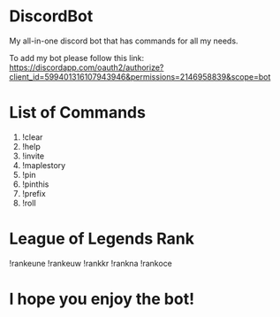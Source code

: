 # DiscordBot
My all-in-one discord bot that has commands for all my needs.

To add my bot please follow this link: https://discordapp.com/oauth2/authorize?client_id=599401316107943946&permissions=2146958839&scope=bot

# List of Commands
1) !clear
2) !help
3) !invite
4) !maplestory
5) !pin
6) !pinthis
7) !prefix
8) !roll

# League of Legends Rank
  !rankeune
  !rankeuw
  !rankkr
  !rankna
  !rankoce

# I hope you enjoy the bot!
